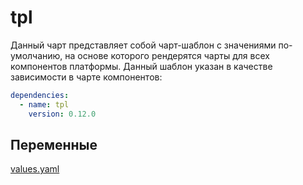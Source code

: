 # tpl

Данный чарт представляет собой чарт-шаблон с значениями по-умолчанию, на основе которого рендерятся чарты для всех компонентов платформы. Данный шаблон указан в качестве зависимости в чарте компонентов:

```yaml
dependencies:
  - name: tpl
    version: 0.12.0
```

## Переменные
[values.yaml](/values.yaml)

